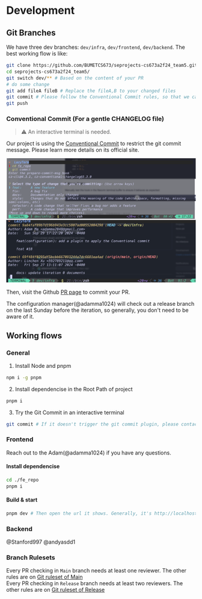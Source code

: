 # Development

## Git Branches

We have three dev branches: `dev/infra`, `dev/frontend`, `dev/backend`. The best working flow is like:

```bash
git clone https://github.com/BUMETCS673/seprojects-cs673a2f24_team5.git
cd seprojects-cs673a2f24_team5/
git switch dev/** # Based on the content of your PR
# do some change
git add fileA fileB # Replace the fileA,B to your changed files
git commit # Please follow the Conventional Commit rules, so that we can have a gentle CHANGELOG.md then.
git push
```

### Conventional Commit (For a gentle CHANGELOG file)

> ⚠️ An interactive terminal is needed.  

Our project is using the [Conventional Commit](https://www.conventionalcommits.org/en/v1.0.0/) to restrict the git commit message. Please learn more details on its official site.  

![git_commit_plugin](../images/git_commit_plugin.png)
![git_commit](../images/git_commit.png)

Then, visit the Github [PR page](https://github.com/BUMETCS673/seprojects-cs673a2f24_team5/pulls) to commit your PR.

The configuration manager(@adamma1024) will check out a release branch on the last Sunday before the iteration, so generally, you don't need to be aware of it.

## Working flows

### General

1. Install Node and pnpm

```bash
npm i -g pnpm
```

2. Install dependencise in the Root Path of project

```bash
pnpm i
```

3. Try the Git Commit in an interactive terminal

```bash
git commit # If it doesn't trigger the git commit plugin, please contact the @adamma1024
```

### Frontend

Reach out to the Adam(@adamma1024) if you have any questions.

#### Install dependencise

```bash
cd ./fe_repo
pnpm i
```

#### Build & start

```bash
pnpm dev # Then open the url it shows. Generally, it's http://localhost:5173/ if you don't change the default Vite configuration.
```

### Backend

@Stanford997 @andyasdd1

### Branch Rulesets

Every PR checking in `Main` branch needs at least one reviewer. The other rules are on [Git ruleset of Main](https://github.com/BUMETCS673/seprojects-cs673a2f24_team5/settings/rules/1954560)  
Every PR checking in `Release` branch needs at least two reviewers. The other rules are on [Git ruleset of Release](https://github.com/BUMETCS673/seprojects-cs673a2f24_team5/settings/rules/1954560)
